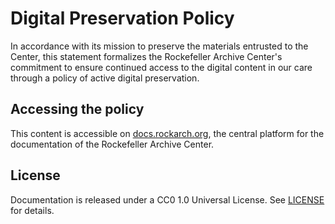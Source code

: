 # Digital Preservation Policy
In accordance with its mission to preserve the materials entrusted to the Center, this statement formalizes the Rockefeller Archive Center's commitment to ensure continued access to the digital content in our care through a policy of active digital preservation.

## Accessing the policy

This content is accessible on [docs.rockarch.org](docs.rockarch.org), the central platform for the documentation of the Rockefeller Archive Center.

## License

Documentation is released under a CC0 1.0 Universal License. See [LICENSE](LICENSE.md) for details.
